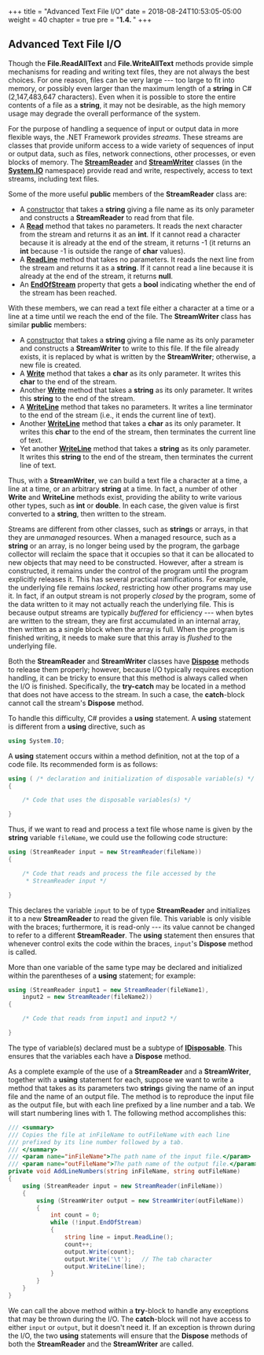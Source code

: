 +++
title = "Advanced Text File I/O"
date = 2018-08-24T10:53:05-05:00
weight = 40
chapter = true
pre = "<b>1.4. </b>"
+++

## Advanced Text File I/O

Though the **File.ReadAllText** and **File.WriteAllText** methods
provide simple mechanisms for reading and writing text files, they are
not always the best choices. For one reason, files can be very large ---
too large to fit into memory, or possibly even larger than the maximum
length of a **string** in C\# (2,147,483,647 characters). Even when it
is possible to store the entire contents of a file as a **string**, it
may not be desirable, as the high memory usage may degrade the overall
performance of the system.

For the purpose of handling a sequence of input or output data in more
flexible ways, the .NET Framework provides *streams*. These streams are
classes that provide uniform access to a wide variety of sequences of
input or output data, such as files, network connections, other
processes, or even blocks of memory. The
[**StreamReader**](https://docs.microsoft.com/en-us/dotnet/api/system.io.streamreader?view=netframework-4.7.2)
and
[**StreamWriter**](https://docs.microsoft.com/en-us/dotnet/api/system.io.streamwriter?view=netframework-4.7.2)
classes (in the
[**System.IO**](https://docs.microsoft.com/en-us/dotnet/api/system.io?view=netframework-4.7.2)
namespace) provide read and write, respectively, access to text streams,
including text files.

Some of the more useful **public** members of the **StreamReader** class
are:

  - A
    [constructor](https://docs.microsoft.com/en-us/dotnet/api/system.io.streamreader.-ctor?view=netframework-4.7.2#System_IO_StreamReader__ctor_System_String_)
    that takes a **string** giving a file name as its only parameter and
    constructs a **StreamReader** to read from that file.
  - A
    [**Read**](https://docs.microsoft.com/en-us/dotnet/api/system.io.streamreader.read?view=netframework-4.7.2#System_IO_StreamReader_Read)
    method that takes no parameters. It reads the next character from
    the stream and returns it as an **int**. If it cannot read a
    character because it is already at the end of the stream, it returns
    -1 (it returns an **int** because -1 is outside the range of
    **char** values).
  - A
    [**ReadLine**](https://docs.microsoft.com/en-us/dotnet/api/system.io.streamreader.readline?view=netframework-4.7.2)
    method that takes no parameters. It reads the next line from the
    stream and returns it as a **string**. If it cannot read a line
    because it is already at the end of the stream, it returns **null**.
  - An
    [**EndOfStream**](https://docs.microsoft.com/en-us/dotnet/api/system.io.streamreader.endofstream?view=netframework-4.7.2)
    property that gets a **bool** indicating whether the end of the
    stream has been reached.

With these members, we can read a text file either a character at a time
or a line at a time until we reach the end of the file. The
**StreamWriter** class has similar **public** members:

  - A
    [constructor](https://docs.microsoft.com/en-us/dotnet/api/system.io.streamwriter.-ctor?view=netframework-4.7.2#System_IO_StreamWriter__ctor_System_String_)
    that takes a **string** giving a file name as its only parameter and
    constructs a **StreamWriter** to write to this file. If the file
    already exists, it is replaced by what is written by the
    **StreamWriter**; otherwise, a new file is created.
  - A [**Write**](https://docs.microsoft.com/en-us/dotnet/api/system.io.streamwriter.write?view=netframework-4.7.2#System_IO_StreamWriter_Write_System_Char_)
    method that takes a **char** as its only parameter. It writes this
    **char** to the end of the stream.
  - Another
    [**Write**](https://docs.microsoft.com/en-us/dotnet/api/system.io.streamwriter.write?view=netframework-4.7.2#System_IO_StreamWriter_Write_System_String_)
    method that takes a **string** as its only parameter. It writes this
    **string** to the end of the stream.
  - A
    [**WriteLine**](https://docs.microsoft.com/en-us/dotnet/api/system.io.textwriter.writeline?view=netframework-4.7.2#System_IO_TextWriter_WriteLine)
    method that takes no parameters. It writes a line terminator to the
    end of the stream (i.e., it ends the current line of text).
  - Another
    [**WriteLine**](https://docs.microsoft.com/en-us/dotnet/api/system.io.textwriter.writeline?view=netframework-4.7.2#System_IO_TextWriter_WriteLine_System_Char_)
    method that takes a **char** as its only parameter. It writes this
    **char** to the end of the stream, then terminates the current line
    of text.
  - Yet another
    [**WriteLine**](https://docs.microsoft.com/en-us/dotnet/api/system.io.textwriter.writeline?view=netframework-4.7.2#System_IO_TextWriter_WriteLine_System_String_)
    method that takes a **string** as its only parameter. It writes this
    **string** to the end of the stream, then terminates the current
    line of text.

Thus, with a **StreamWriter**, we can build a text file a character at a
time, a line at a time, or an arbitrary **string** at a time. In fact, a
number of other **Write** and **WriteLine** methods exist, providing the
ability to write various other types, such as **int** or **double**. In
each case, the given value is first converted to a **string**, then
written to the stream.

Streams are different from other classes, such as **string**s or arrays,
in that they are *unmanaged* resources. When a managed resource, such as
a **string** or an array, is no longer being used by the program, the
garbage collector will reclaim the space that it occupies so that it can
be allocated to new objects that may need to be constructed. However,
after a stream is constructed, it remains under the control of the
program until the program explicitly releases it. This has several
practical ramifications. For example, the underlying file remains
*locked*, restricting how other programs may use it. In fact, if an
output stream is not properly *closed* by the program, some of the data
written to it may not actually reach the underlying file. This is
because output streams are typically *buffered* for efficiency --- when
bytes are written to the stream, they are first accumulated in an
internal array, then written as a single block when the array is full.
When the program is finished writing, it needs to make sure that this
array is *flushed* to the underlying file.

Both the **StreamReader** and **StreamWriter** classes have
[**Dispose**](https://docs.microsoft.com/en-us/dotnet/api/system.idisposable.dispose?view=netframework-4.7.2)
methods to release them properly; however, because I/O typically
requires exception handling, it can be tricky to ensure that this method
is always called when the I/O is finished. Specifically, the
**try-catch** may be located in a method that does not have access to
the stream. In such a case, the **catch**-block cannot call the stream's
**Dispose** method.

<span id="using"></span> To handle this difficulty, C\# provides a
**using** statement. A **using** statement is different from a **using**
directive, such as
```C#
using System.IO;
```
A **using** statement occurs within a method definition, not at the top
of a code file. Its recommended form is as follows:
```C#
using ( /* declaration and initialization of disposable variable(s) */ )
{

    /* Code that uses the disposable variables(s) */

}
```
Thus, if we want to read and process a text file whose name is given by
the **string** variable `fileName`, we could use the following code
structure:
```C#
using (StreamReader input = new StreamReader(fileName))
{

    /* Code that reads and process the file accessed by the
     * StreamReader input */

}
```
This declares the variable `input` to be of type **StreamReader** and
initializes it to a new **StreamReader** to read the given file. This
variable is only visible with the braces; furthermore, it is read-only ---
its value cannot be changed to refer to a different **StreamReader**.
The **using** statement then ensures that whenever control exits the
code within the braces, `input`'s **Dispose** method is called.

More than one variable of the same type may be declared and initialized
within the parentheses of a **using** statement; for example:
```C#
using (StreamReader input1 = new StreamReader(fileName1),
    input2 = new StreamReader(fileName2))
{

    /* Code that reads from input1 and input2 */

}
```
The type of variable(s) declared must be a subtype of
[**IDisposable**](https://docs.microsoft.com/en-us/dotnet/api/system.idisposable?view=netframework-4.7.2).
This ensures that the variables each have a **Dispose** method.

As a complete example of the use of a **StreamReader** and a
**StreamWriter**, together with a **using** statement for each, suppose
we want to write a method that takes as its parameters two **string**s
giving the name of an input file and the name of an output file. The
method is to reproduce the input file as the output file, but with each
line prefixed by a line number and a tab. We will start numbering lines
with 1. The following method accomplishes this:
```C#
/// <summary>
/// Copies the file at inFileName to outFileName with each line
/// prefixed by its line number followed by a tab.
/// </summary>
/// <param name="inFileName">The path name of the input file.</param>
/// <param name="outFileName">The path name of the output file.</param>
private void AddLineNumbers(string inFileName, string outFileName)
{
    using (StreamReader input = new StreamReader(inFileName))
    {
        using (StreamWriter output = new StreamWriter(outFileName))
        {
            int count = 0;
            while (!input.EndOfStream)
            {
                string line = input.ReadLine();
                count++;
                output.Write(count);
                output.Write('\t');   // The tab character
                output.WriteLine(line);
            }
        }
    }
}
```
We can call the above method within a **try**-block to handle any
exceptions that may be thrown during the I/O. The **catch**-block will
not have access to either `input` or `output`, but it doesn't need it.
If an exception is thrown during the I/O, the two **using** statements
will ensure that the **Dispose** methods of both the **StreamReader**
and the **StreamWriter** are called.
